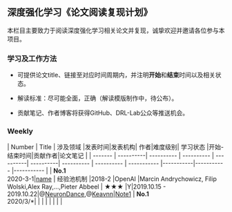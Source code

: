 ## 深度强化学习《论文阅读复现计划》


本栏目主要致力于阅读深度强化学习相关论文并复现，诚挚欢迎并邀请各位参与本项目。

### 学习及工作方法
+ 可提供论文title、链接至对应时间周期内，并注明**开始**和**结束**时间以及相关状态。

+ 解读标准：尽可能全面，正确（解读模版制作中，待公布）。
+ 贡献笔记、作者博客将获得GitHub、DRL-Lab公众等推送机会。


### Weekly

| Number  |  Title   |  涉及领域    |发表时间|发表机构| 作者|难度级别| 学习状态 |开始-结束时间|贡献作者|论文笔记 |
| ------- | ----------| ---------- | ---------- | ----------| ----------| ---------- | ---------- | ----------- |-----------|----------- |----------- |
| **No.1**<br>2020-3-1|[name](https://arxiv.org/pdf/1707.01495.pdf)  | 经验池机制 |2018-2 |OpenAI |Marcin Andrychowicz, Filip Wolski,Alex Ray,...,Pieter Abbeel | ★★★ |Y|2019.10.15 - 2019.10.22|@[NeuronDance](https://github.com/neurondance),@[Keavnn](https://github.com/StepNeverStop)|[Note1](https://github.com/NeuronDance/DeepRL/tree/master/DRL-PaperWeekly/Detail/1_Hindsight-Experience%20-Replay)
| **No.1**<br>2020/3/*|  |  |  |  |  |  |  |
